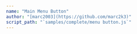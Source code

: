 ```yaml
---
name: "Main Menu Button"
author: "[marc2003](https://github.com/marc2k3)"
script_path: "`samples/complete/menu button.js`"
---
```

